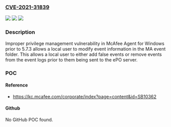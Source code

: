 ### [CVE-2021-31839](https://cve.mitre.org/cgi-bin/cvename.cgi?name=CVE-2021-31839)
![](https://img.shields.io/static/v1?label=Product&message=McAfee%20Agent%20for%20Windows&color=blue)
![](https://img.shields.io/static/v1?label=Version&message=%3C%205.7.3%20&color=brighgreen)
![](https://img.shields.io/static/v1?label=Vulnerability&message=CWE-269%3A%20Improper%20Privilege%20Management%20&color=brighgreen)

### Description

Improper privilege management vulnerability in McAfee Agent for Windows prior to 5.7.3 allows a local user to modify event information in the MA event folder. This allows a local user to either add false events or remove events from the event logs prior to them being sent to the ePO server.

### POC

#### Reference
- https://kc.mcafee.com/corporate/index?page=content&id=SB10362

#### Github
No GitHub POC found.

